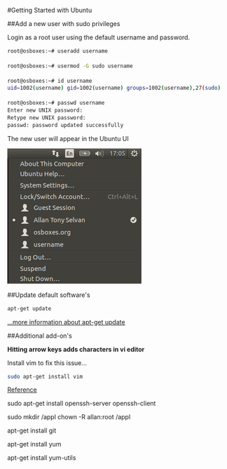 #Getting Started with Ubuntu

##Add a new user with sudo privileges

Login as a root user using the default username and password.

```sh
root@osboxes:~# useradd username

root@osboxes:~# usermod -G sudo username

root@osboxes:~# id username
uid=1002(username) gid=1002(username) groups=1002(username),27(sudo)

root@osboxes:~# passwd username
Enter new UNIX password:
Retype new UNIX password:
passwd: password updated successfully
```

The new user will appear in the Ubuntu UI

![Alt text](images/ubuntu-getting-started-useradd.png)

##Update default software's 

```sh
apt-get update
```

[...more information about apt-get update](./apt-get-update.md)

##Additional add-on's

**Hitting arrow keys adds characters in vi editor**

Install vim to fix this issue...

```sh
sudo apt-get install vim
```

[Reference](http://askubuntu.com/questions/353911/hitting-arrow-keys-adds-characters-in-vi-editor)

sudo apt-get install openssh-server openssh-client

sudo mkdir /appl
chown -R allan:root /appl

apt-get install git

apt-get install yum

apt-get install yum-utils




